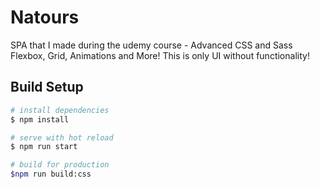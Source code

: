 # Natours
SPA that I made during the udemy course - Advanced CSS and Sass Flexbox, Grid, Animations and More! This is only UI without functionality!


## Build Setup


```bash
# install dependencies
$ npm install

# serve with hot reload 
$ npm run start

# build for production
$npm run build:css
```
